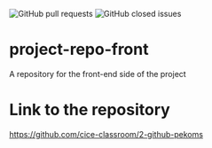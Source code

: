 ![GitHub pull requests](https://img.shields.io/github/issues-pr/2-github-cice/project-repo)
![GitHub closed issues](https://img.shields.io/github/issues-closed/2-github-cice/project-repo)

# project-repo-front
A repository for the front-end side of the project

# Link to the repository
https://github.com/cice-classroom/2-github-pekoms


